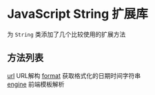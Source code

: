 # JavaScript String 扩展库

为 `String` 类添加了几个比较使用的扩展方法

## 方法列表
[url](https://github.com/jiangbai333/Common-tools/wiki/url "url Wiki") URL解构
[format](https://github.com/jiangbai333/Common-tools/wiki/format "format Wiki") 获取格式化的日期时间字符串  
[engine](https://github.com/jiangbai333/Common-tools/wiki/engine "engine Wiki") 前端模板解析



